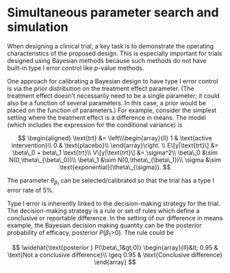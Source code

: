 # Simultaneous parameter search and simulation

When designing a clinical trial, a key task is to demonstrate the
operating characteristics of the proposed design. This is especially
important for trials designed using Bayesian methods because such
methods do not have built-in type I error control like *p*-value
methods.

One approach for calibrating a Bayesian design to have type I error
control is via the prior distribution on the treatment effect parameter.
(The treatment effect doesn’t necessarily need to be a single parameter;
it could also be a function of several parameters. In this case, a prior
would be placed on the function of parameters.) For example, consider
the simplest setting where the treatment effect is a difference in
means. The model (which includes the expression for the conditional
variance) is

$$
\begin{aligned}
\text{trt} &= \left\\\begin{array}{ll}
1 & \text{active intervention}\\
0 & \text{placebo}\\
\end{array}\right. \\
E\[y|\text{trt}\] &= \beta\_0 + beta\_1 \text{trt}\\
V\[y|\text{trt}\] &= \sigma^2\\
\beta\_0 &\sim N(0,\theta\_{\beta\_0})\\
\beta\_1 &\sim N(0,\theta\_{\beta\_1})\\
\sigma &\sim \text{exponential}(\theta\_{\sigma}).
$$

The parameter *θ*<sub>*β*<sub>1</sub></sub> can be selected/calibrated
so that the trial has a type I error rate of 5%.

Type I error is inherently linked to the decision-making strategy for
the trial. The decision-making strategy is a rule or set of rules which
define a conclusive or reportable difference. In the setting of our
difference in means example, the Bayesian decision making quantity can
be the posterior probability of efficacy,
posterior *P*(*β*<sub>1</sub>&gt;0). The rule could be

$$
\widehat{\text{posterior } P(\beta\_1&gt;0)} \begin{array}{ll}&lt; 0.95 & \text{Not a conclusive difference}\\
\geq 0.95 & \text{Conclusive difference}
\end{array}
$$
